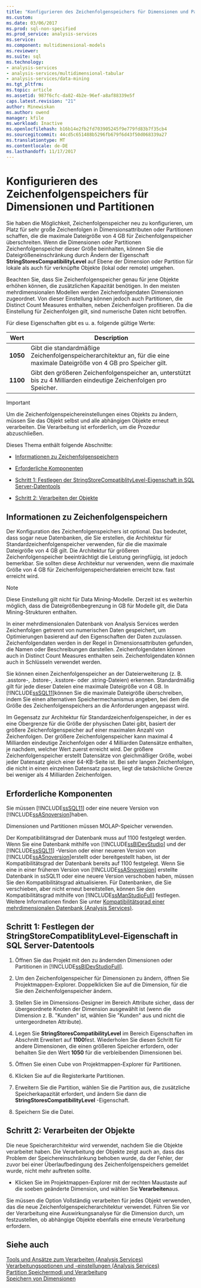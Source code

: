 ```yaml
---
title: "Konfigurieren des Zeichenfolgenspeichers für Dimensionen und Partitionen | Microsoft Docs"
ms.custom: 
ms.date: 03/06/2017
ms.prod: sql-non-specified
ms.prod_service: analysis-services
ms.service: 
ms.component: multidimensional-models
ms.reviewer: 
ms.suite: sql
ms.technology:
- analysis-services
- analysis-services/multidimensional-tabular
- analysis-services/data-mining
ms.tgt_pltfrm: 
ms.topic: article
ms.assetid: 987f6cfc-da82-4b2e-96ef-a8af88339e5f
caps.latest.revision: "21"
author: Minewiskan
ms.author: owend
manager: kfile
ms.workload: Inactive
ms.openlocfilehash: b16b14e2fb2fd703905245f9e779fd83b7f35cb4
ms.sourcegitcommit: 44cd5c651488b5296fb679f6d43f50d068339a27
ms.translationtype: MT
ms.contentlocale: de-DE
ms.lasthandoff: 11/17/2017
---
```

# <a name="configure-string-storage-for-dimensions-and-partitions"></a>Konfigurieren des Zeichenfolgenspeichers für Dimensionen und Partitionen
  Sie haben die Möglichkeit, Zeichenfolgenspeicher neu zu konfigurieren, um Platz für sehr große Zeichenfolgen in Dimensionsattributen oder Partitionen schaffen, die die maximale Dateigröße von 4 GB für Zeichenfolgenspeicher überschreiten. Wenn die Dimensionen oder Partitionen Zeichenfolgenspeicher dieser Größe beinhalten, können Sie die Dateigrößeneinschränkung durch Ändern der Eigenschaft **StringStoresCompatibilityLevel** auf Ebene der Dimension oder Partition für lokale als auch für verknüpfte Objekte (lokal oder remote) umgehen.  
  
 Beachten Sie, dass Sie Zeichenfolgenspeicher genau für jene Objekte erhöhen können, die zusätzlichen Kapazität benötigen. In den meisten mehrdimensionalen Modellen werden Zeichenfolgendaten Dimensionen zugeordnet. Von dieser Einstellung können jedoch auch Partitionen, die Distinct Count Measures enthalten, neben Zeichenfolgen profitieren. Da die Einstellung für Zeichenfolgen gilt, sind numerische Daten nicht betroffen.  
  
 Für diese Eigenschaften gibt es u. a. folgende gültige Werte:  
  
|Wert|Description|  
|-----------|-----------------|  
|**1050**|Gibt die standardmäßige Zeichenfolgenspeicherarchitektur an, für die eine maximale Dateigröße von 4 GB pro Speicher gilt.|  
|**1100**|Gibt den größeren Zeichenfolgenspeicher an, unterstützt bis zu 4 Milliarden eindeutige Zeichenfolgen pro Speicher.|  
  
> [!IMPORTANT]  
>  Um die Zeichenfolgenspeichereinstellungen eines Objekts zu ändern, müssen Sie das Objekt selbst und alle abhängigen Objekte erneut verarbeiten. Die Verarbeitung ist erforderlich, um die Prozedur abzuschließen.  
  
 Dieses Thema enthält folgende Abschnitte:  
  
-   [Informationen zu Zeichenfolgenspeichern](#bkmk_background)  
  
-   [Erforderliche Komponenten](#bkmk_prereq)  
  
-   [Schritt 1: Festlegen der StringStoreCompatiblityLevel-Eigenschaft in SQL Server-Datentools](#bkmk_step1)  
  
-   [Schritt 2: Verarbeiten der Objekte](#bkmk_step2)  
  
##  <a name="bkmk_background"></a> Informationen zu Zeichenfolgenspeichern  
 Der Konfiguration des Zeichenfolgenspeichers ist optional. Das bedeutet, dass sogar neue Datenbanken, die Sie erstellen, die Architektur für Standardzeichenfolgenspeicher verwenden, für die die maximale Dateigröße von 4 GB gilt. Die Architektur für größeren Zeichenfolgenspeicher beeinträchtigt die Leistung geringfügig, ist jedoch bemerkbar. Sie sollten diese Architektur nur verwenden, wenn die maximale Größe von 4 GB für Zeichenfolgenspeicherdateien erreicht bzw. fast erreicht wird.  
  
> [!NOTE]  
>  Diese Einstellung gilt nicht für Data Mining-Modelle. Derzeit ist es weiterhin möglich, dass die Dateigrößenbegrenzung in GB für Modelle gilt, die Data Mining-Strukturen enthalten.  
  
 In einer mehrdimensionalen Datenbank von Analysis Services werden Zeichenfolgen getrennt von numerischen Daten gespeichert, um Optimierungen basierend auf den Eigenschaften der Daten zuzulassen. Zeichenfolgendaten werden in der Regel in Dimensionsattributen gefunden, die Namen oder Beschreibungen darstellen. Zeichenfolgendaten können auch in Distinct Count Measures enthalten sein. Zeichenfolgendaten können auch in Schlüsseln verwendet werden.  
  
 Sie können einen Zeichenfolgenspeicher an der Dateierweiterung (z. B. .asstore-, .bstore-, .ksstore- oder .string-Dateien) erkennen. Standardmäßig gilt für jede dieser Dateien eine maximale Dateigröße von 4 GB. In [!INCLUDE[ssSQL11](../../includes/sssql11-md.md)]können Sie die maximale Dateigröße überschreiben, indem Sie einen alternativen Speichermechanismus angeben, bei dem die Größe des Zeichenfolgenspeichers an die Anforderungen angepasst wird.  
  
 Im Gegensatz zur Architektur für Standardzeichenfolgenspeicher, in der es eine Obergrenze für die Größe der physischen Datei gibt, basiert der größere Zeichenfolgenspeicher auf einer maximalen Anzahl von Zeichenfolgen. Der größere Zeichenfolgenspeicher kann maximal 4 Milliarden eindeutige Zeichenfolgen oder 4 Milliarden Datensätze enthalten, je nachdem, welcher Wert zuerst erreicht wird. Der größere Zeichenfolgenspeicher erstellt Datensätze von gleichmäßiger Größe, wobei jeder Datensatz gleich einer 64-KB-Seite ist. Bei sehr langen Zeichenfolgen, die nicht in einen einzelnen Datensatz passen, liegt die tatsächliche Grenze bei weniger als 4 Milliarden Zeichenfolgen.  
  
##  <a name="bkmk_prereq"></a> Erforderliche Komponenten  
 Sie müssen [!INCLUDE[ssSQL11](../../includes/sssql11-md.md)] oder eine neuere Version von [!INCLUDE[ssASnoversion](../../includes/ssasnoversion-md.md)]haben.  
  
 Dimensionen und Partitionen müssen MOLAP-Speicher verwenden.  
  
 Der Kompatibilitätsgrad der Datenbank muss auf 1100 festgelegt werden. Wenn Sie eine Datenbank mithilfe von [!INCLUDE[ssBIDevStudio](../../includes/ssbidevstudio-md.md)] und der [!INCLUDE[ssSQL11](../../includes/sssql11-md.md)] -Version oder einer neueren Version von [!INCLUDE[ssASnoversion](../../includes/ssasnoversion-md.md)]erstellt oder bereitgestellt haben, ist der Kompatibilitätsgrad der Datenbank bereits auf 1100 festgelegt. Wenn Sie eine in einer früheren Version von [!INCLUDE[ssASnoversion](../../includes/ssasnoversion-md.md)] erstellte Datenbank in ssSQL11 oder eine neuere Version verschoben haben, müssen Sie den Kompatibilitätsgrad aktualisieren. Für Datenbanken, die Sie verschieben, aber nicht erneut bereitstellen, können Sie den Kompatibilitätsgrad mithilfe von [!INCLUDE[ssManStudioFull](../../includes/ssmanstudiofull-md.md)] festlegen. Weitere Informationen finden Sie unter [Kompatibilitätsgrad einer mehrdimensionalen Datenbank &#40;Analysis Services&#41;](../../analysis-services/multidimensional-models/compatibility-level-of-a-multidimensional-database-analysis-services.md).  
  
##  <a name="bkmk_step1"></a> Schritt 1: Festlegen der StringStoreCompatiblityLevel-Eigenschaft in SQL Server-Datentools  
  
1.  Öffnen Sie das Projekt mit den zu ändernden Dimensionen oder Partitionen in [!INCLUDE[ssBIDevStudioFull](../../includes/ssbidevstudiofull-md.md)].  
  
2.  Um den Zeichenfolgenspeicher für Dimensionen zu ändern, öffnen Sie Projektmappen-Explorer. Doppelklicken Sie auf die Dimension, für die Sie den Zeichenfolgenspeicher ändern.  
  
3.  Stellen Sie im Dimensions-Designer im Bereich Attribute sicher, dass der übergeordnete Knoten der Dimension ausgewählt ist (wenn die Dimension z. B. "Kunden" ist, wählen Sie "Kunden" aus und nicht die untergeordneten Attribute).  
  
4.  Legen Sie **StringStoresCompatibilityLevel** im Bereich Eigenschaften im Abschnitt Erweitert auf **1100**fest. Wiederholen Sie diesen Schritt für andere Dimensionen, die einen größeren Speicher erfordern, oder behalten Sie den Wert **1050** für die verbleibenden Dimensionen bei.  
  
5.  Öffnen Sie einen Cube von Projektmappen-Explorer für Partitionen.  
  
6.  Klicken Sie auf die Registerkarte Partitionen.  
  
7.  Erweitern Sie die Partition, wählen Sie die Partition aus, die zusätzliche Speicherkapazität erfordert, und ändern Sie dann die **StringStoresCompatibilityLevel** -Eigenschaft.  
  
8.  Speichern Sie die Datei.  
  
##  <a name="bkmk_step2"></a> Schritt 2: Verarbeiten der Objekte  
 Die neue Speicherarchitektur wird verwendet, nachdem Sie die Objekte verarbeitet haben. Die Verarbeitung der Objekte zeigt auch an, dass das Problem der Speichereinschränkung behoben wurde, da der Fehler, der zuvor bei einer Überlaufbedingung des Zeichenfolgenspeichers gemeldet wurde, nicht mehr auftreten sollte.  
  
-   Klicken Sie im Projektmappen-Explorer mit der rechten Maustaste auf die soeben geänderte Dimension, und wählen Sie **Verarbeiten**aus.  
  
 Sie müssen die Option Vollständig verarbeiten für jedes Objekt verwenden, das die neue Zeichenfolgenspeicherarchitektur verwendet. Führen Sie vor der Verarbeitung eine Auswirkungsanalyse für die Dimension durch, um festzustellen, ob abhängige Objekte ebenfalls eine erneute Verarbeitung erfordern.  
  
## <a name="see-also"></a>Siehe auch  
 [Tools und Ansätze zum Verarbeiten &#40;Analysis Services&#41;](../../analysis-services/multidimensional-models/tools-and-approaches-for-processing-analysis-services.md)   
 [Verarbeitungsoptionen und -einstellungen &#40;Analysis Services&#41;](../../analysis-services/multidimensional-models/processing-options-and-settings-analysis-services.md)   
 [Partition Speichermodi und Verarbeitung](../../analysis-services/multidimensional-models-olap-logical-cube-objects/partitions-partition-storage-modes-and-processing.md)   
 [Speichern von Dimensionen](../../analysis-services/multidimensional-models-olap-logical-dimension-objects/dimensions-storage.md)  
  
  
